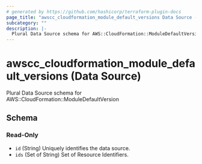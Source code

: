```yaml
---
# generated by https://github.com/hashicorp/terraform-plugin-docs
page_title: "awscc_cloudformation_module_default_versions Data Source - terraform-provider-awscc"
subcategory: ""
description: |-
  Plural Data Source schema for AWS::CloudFormation::ModuleDefaultVersion
---
```


# awscc_cloudformation_module_default_versions (Data Source)

Plural Data Source schema for AWS::CloudFormation::ModuleDefaultVersion



<!-- schema generated by tfplugindocs -->
## Schema

### Read-Only

- `id` (String) Uniquely identifies the data source.
- `ids` (Set of String) Set of Resource Identifiers.

